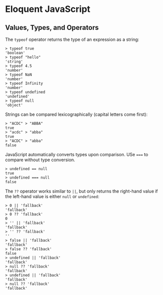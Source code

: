 # Eloquent JavaScript

## Values, Types, and Operators

The `typeof` operator returns the type of an expression as a string:

    > typeof true
    'boolean'
    > typeof "hello"
    'string'
    > typeof 4.5
    'number'
    > typeof NaN
    'number'
    > typeof Infinity
    'number'
    > typeof undefined
    'undefined'
    > typeof null
    'object'

Strings can be compared lexicographically (capital letters come first):

    > "ACDC" > "ABBA"
    true
    > "acdc" > "abba"
    true
    > "ACDC" > "abba"
    false

JavaScript automatically converts types upon comparison. USe `===` to compare without type conversion.

    > undefined == null
    true
    > undefined === null
    false

The `??` operator works similar to `||`, but only returns the right-hand value if the left-hand value is either `null` or `undefined`:

    > 0 || 'fallback'
    'fallback'
    > 0 ?? 'fallback'
    0
    > '' || 'fallback'
    'fallback'
    > '' ?? 'fallback'
    ''
    > false || 'fallback'
    'fallback'
    > false ?? 'fallback'
    false
    > undefined || 'fallback'
    'fallback'
    > null ?? 'fallback'
    'fallback'
    > undefined || 'fallback'
    'fallback'
    > null ?? 'fallback'
    'fallback'


